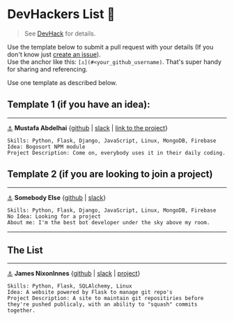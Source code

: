 # DevHackers List 🖖  
> See [DevHack](https://github.com/devolio-devchat/devhack) for details.  
  
Use the template below to submit a pull request with your details (If you don't know just [create an issue](https://github.com/devolio-devchat/devhackers/issues/new)).  
Use the anchor like this: `[⚓](#<your_github_username)`. That's super handy for sharing and referencing.  
  
Use one template as described below.  
## Template 1 (if you have an idea):

---

[⚓](#abdelhai) **Mustafa Abdelhai** {[github](https://github.com/abdelhai) | [slack](https://devolio-devchat.slack.com/messages/@nixoninnes) | [link to the project](https://devolio.net/mustafa)}  
```
Skills: Python, Flask, Django, JavaScript, Linux, MongoDB, Firebase
Idea: Bogosort NPM module
Project Description: Come on, everybody uses it in their daily coding.
```  
## Template 2 (if you are looking to join a project)

---

[⚓](#abdelhai) **Somebody Else** {[github](https://github.com/dude) | [slack](https://devolio-devchat.slack.com/messages/@nixoninnes)}  
```
Skills: Python, Flask, Django, JavaScript, Linux, MongoDB, Firebase
No Idea: Looking for a project
About me: I'm the best bot developer under the sky above my room. 
```  
---

## The List

---
[⚓](#nixoninnes) **James NixonInnes** {[github](https://github.com/nixoninnes) | [slack](https://devolio-devchat.slack.com/messages/@nixoninnes) | [project](https://github.com/NixonInnes/Flask-Git)}  
```
Skills: Python, Flask, SQLAlchemy, Linux
Idea: A website powered by Flask to manage git repo's
Project Description: A site to maintain git repositiries before they're pushed publicaly, with an ability to "squash" commits together.
``` 
